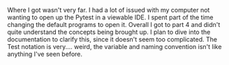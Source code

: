 Where I got wasn't very far. I had a lot of issued with my computer not wanting to open up the Pytest in a viewable IDE. I spent part of the time changing the default programs to open it. Overall I got to part 4 and didn't quite understand the concepts being brought up. I plan to dive into the documentation to clarify this, since it doesn't seem too complicated. The Test notation is very.... weird, the variable and naming convention isn't like anything I've seen before.